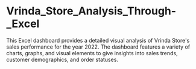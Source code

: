 # Vrinda_Store_Analysis_Through-_Excel
This Excel dashboard provides a detailed visual analysis of Vrinda Store's sales performance for the year 2022. The dashboard features a variety of charts, graphs, and visual elements to give insights into sales trends, customer demographics, and order statuses. 
